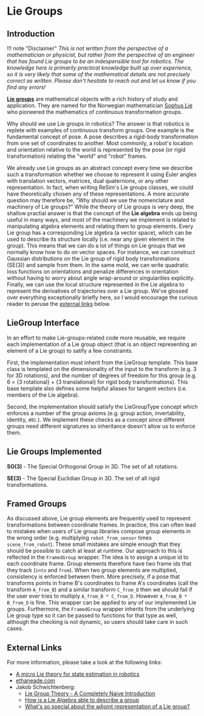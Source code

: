 # Lie Groups

## Introduction

!!! note "Disclaimer"
    *This is not written from the perspective of a mathematician or
    physicist, but rather from the perspective of an engineer that has found Lie
    groups to be an indespensible tool for robotics. The knowledge here is
    primarily practical knowledge built up over experience, so it is very likely
    that some of the mathematical details are not precisely correct as
    written. Please don't hesitate to reach out and let us know if you find any
    errors!*

[**Lie groups**](https://en.wikipedia.org/wiki/Lie_group) are mathematical
objects with a rich history of study and application. They are named for the
Norwegian mathematician [Sophus Lie](https://en.wikipedia.org/wiki/Sophus_Lie)
who pioneered the mathematics of continuous transformation groups.

Why should we use Lie groups in robotics? The answer is that robotics is replete
with examples of continuous transform groups. One example is the fundamental
concept of pose. A pose describes a rigid-body transformation from one set of
coordinates to another. Most commonly, a robot's location and orientation
relative to the world is represented by the pose (or rigid transformation)
relating the "world" and "robot" frames.

We already use Lie groups as an abstract concept every time we describe such a
transformation whether we choose to represent it using Euler angles with
translation vectors, matrices, dual quaternions, or any other representation. In
fact, when writing ReSim's Lie groups classes, we could have theoretically
chosen any of these representations. A more accurate question may therefore be,
"Why should we use the nomenclature and machinery of Lie groups?"  While the
theory of Lie groups is very deep, the shallow practial answer is that the
concept of the **Lie algebra** ends up being useful in many ways, and most
of the machinery we implement is related to manipulating algebra elements and
relating them to group elements. Every Lie group has a corresponding Lie algebra
(a vector space), which can be used to describe its structure locally (i.e. near
any given element in the group). This means that we can do a lot of things on
Lie groups that we normally know how to do on vector spaces. For instance, we
can construct Gaussian distributions on the Lie group of rigid body
transformations (SE(3)) and sample from them. In the same mold, we can write
quadratic loss functions on orientations and penalize differences in orientation
without having to worry about angle wrap-around or singularities
explicitly. Finally, we can use the local structure represented in the Lie
algebra to represent the derivatives of trajectories over a Lie group. We've
glossed over everything exceptionally briefly here, so I would encourage the
curious reader to peruse the [external links](#external-links) below.

## LieGroup Interface

In an effort to make Lie-groups-related code more reusable, we require each
implementation of a Lie group object (that is an object representing an element
of a Lie group) to satify a few constraints.

First, the implementation must inherit from the LieGroup template. This base
class is templated on the dimensionality of the input to the transform (e.g. 3
for 3D rotations), and the number of degrees of freedom for this group (e.g. 6 =
{3 rotational} + {3 translational} for rigid body transformations). This base
template also defines some helpful aliases for tangent vectors (i.e. members of
the Lie algebra).

Second, the implementation should satisfy the LieGroupType concept which
enforces a number of the group axioms (e.g. group action, invertability,
identity, etc.). We implement these checks as a concept since different groups
need different signatures so inheritance doesn't allow us to enforce them.

## Lie Groups Implemented

**SO(3)** - The Special Orthogonal Group in 3D. The set of all rotations.

**SE(3)** - The Special Euclidian Group in 3D. The set of all rigid transformations.

## Framed Groups

As discussed above, Lie group elements are frequently used to represent
transformations between coordinate frames. In practice, this can often lead to
mistakes when users of Lie group libraries compose group elements in the wrong
order (e.g. multiplying `robot_from_sensor` times `scene_from_robot`). These
small mistakes are simple enough that they should be possible to catch at least
at runtime. Our approach to this is reflected in the `FramedGroup` wrapper. The
idea is to assign a unique id to each coordinate frame. Group elements therefore
have two frame ids that they track (`into` and `from`). When two group elements
are multiplied, consistency is enforced between them. More precisely, if a pose
that transforms points in frame B's coordinates to frame A's coordinates (call
the transform `A_from_B`) and a similar transform `C_from_D` then we should fail
if the user ever tries to multiply `A_from_B * C_from_D`. However `A_from_B *
B_from_D` is fine. This wrapper can be applied to any of our implemented Lie
groups. Furthermore, the `FramedGroup` wrapper inherits from the underlying Lie
group type so it can be passed to functions for that type as well, although the
checking is not dynamic, so users should take care in such cases.

## External Links
For more information, please take a look at the following links:

 - [A micro Lie theory for state estimation in robotics](https://drive.google.com/file/d/1UlI1N63o6abyL03VfbYoXu22CcYTdZ6b/view)
 - [ethaneade.com](https://ethaneade.com/)
 - Jakob Schwichtenberg:
     - [Lie Group Theory - A Completely Naive Introduction](https://jakobschwichtenberg.com/naive-introduction-lie-theory/)
     - [How is a Lie Algebra able to describe a group](https://jakobschwichtenberg.com/lie-algebra-able-describe-group/)
     - [What's so special about the adjoint representation of a Lie group?](https://jakobschwichtenberg.com/adjoint-representation/)

